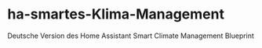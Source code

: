 # ha-smartes-Klima-Management
Deutsche Version des Home Assistant Smart Climate Management Blueprint
